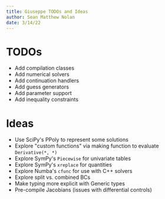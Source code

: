 ```yaml
---
title: Giuseppe TODOs and Ideas
author: Sean Matthew Nolan
date: 3/14/22
---
```


# TODOs

- Add compilation classes
- Add numerical solvers
- Add continuation handlers
- Add guess generators
- Add parameter support
- Add inequality constraints 

# Ideas

- Use SciPy's PPoly to represent some solutions
- Explore "custom functions" via making function to evaluate `Derivative(*, *)`
- Explore SymPy's `Piecewise` for univariate tables
- Explore SymPy's `xreplace` for quantities
- Explore Numba's `cfunc` for use with C++ solvers
- Explore split vs. combined BCs
- Make typing more explicit with Generic types
- Pre-compile Jacobians (issues with differential controls)
